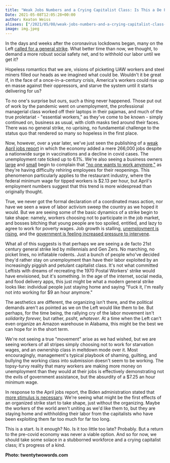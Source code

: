 ```yaml
---
title: "Weak Jobs Numbers and a Crying Capitalist Class: Is This a De Facto General Strike?"
Date: 2021-05-08T12:05:28+00:00
author: Keaton Weiss
aliases: ["/2021/05/08/weak-jobs-numbers-and-a-crying-capitalist-class-is-this-a-de-facto-general-strike"]
image: img.jpeg
---
```


In the days and weeks after the coronavirus lockdowns began, many on the Left [called for a general strike](https://observer.com/2020/03/coronavirus-general-strike-notdying4wallstreet-american-economy/). What better time than now, we thought, to demand a more robust social safety net, and to withhold our labor until we get it?

Hopeless romantics that we are, visions of picketing UAW workers and steel miners filled our heads as we imagined what could be. Wouldn't it be great if, in the face of a once-in-a-century crisis, America's workers could rise up en masse against their oppressors, and starve the system until it starts delivering for us?

To no one's surprise but ours, such a thing never happened. Those put out of work by the pandemic went on unemployment, the professional managerial class worked off their laptops in their pajamas, and much of the true proletariat - "essential workers," as they've come to be known - simply continued on, business as usual, with cloth masks tied around their faces. There was no general strike, no uprising, no fundamental challenge to the status quo that rendered so many so hopeless in the first place.

Now, however, over a year later, we've just seen the publishing of a [weak April jobs report](https://www.nytimes.com/2021/05/07/upshot/jobs-report-surprise.html) in which the economy added a mere 266,000 jobs despite a nationwide surge in vaccinations and a decline in covid cases. The unemployment rate ticked up to 6.1%. We're also seeing a business owners [large](https://www.foxnews.com/food-drink/mcdonalds-drive-thru-customer-savage-sign-no-one-wants-to-work) and [small](https://www.abc12.com/2021/04/08/chesaning-restaurants-social-media-no-one-wants-to-work-anymore-post-creates-buzz/) begin to complain that ["no one wants to work anymore,"](https://www.eater.com/22417344/restaurant-labor-shortage-covid-19-unemployment-benefits-risks) as they're having difficulty rehiring employees for their reopenings. This phenomenon particularly applies to the restaurant industry, where the federal minimum wage for tipped workers is \$2.13 per hour, but April's employment numbers suggest that this trend is more widespread than originally thought. 

True, we never got the formal declaration of a coordinated mass action, nor have we seen a wave of labor activism sweep the country as we hoped it would. But we are seeing some of the basic dynamics of a strike begin to take shape: namely, workers choosing not to participate in the job market, and bosses bitching that young people are too spoiled, entitled, and lazy to agree to work for poverty wages. Job growth is stalling, [unemployment is rising](https://www.bls.gov/news.release/pdf/empsit.pdf), and the [government is feeling increased pressure to intervene](https://www.huffpost.com/entry/biden-economy-unemployment-benefits_n_609543aee4b0aead1b82d6ae?ncid=engmodushpmg00000003&fbclid=IwAR0VCmkAjuBDtG4ronZQhLaXwaolKgqwmbrvK80kO8LLEiC6KtOUNg23yUk).

What all of this suggests is that perhaps we are seeing a de facto 21st century general strike led by millennials and Gen Zers. No marching, no picket lines, no inflatable rodents. Just a bunch of people who've decided they'd rather stay on unemployment than have their labor exploited by an increasingly piggish and petulant capitalist class. It's not what committed Leftists with dreams of recreating the 1970 Postal Workers' strike would have envisioned, but it's something. In the age of the internet, social media, and food delivery apps, this just might be what a modern general strike looks like: individual people just staying home and saying "Fuck it, I'm really not into working for $9 an hour anymore."

The aesthetics are different, the organizing isn't there, and the political demands aren't as pointed as we on the Left would like them to be. But perhaps, for the time being, the rallying cry of the labor movement isn't *solidarity forever,* but rather, *pssht, whatever.* At a time when the Left can't even organize an Amazon warehouse in Alabama, this might be the best we can hope for in the short term.

We're not seeing a true "movement" arise as we had wished, but we are seeing workers of all stripes simply choosing not to work for starvation wages, and an ownership class in meltdown mode over it. Most encouragingly, management's typical playbook of shaming, guilting, and bullying the working class into submission doesn't seem to be working. The topsy-turvy reality that many workers are making more money on unemployment than they would at their jobs is effectively demonstrating not the evils of government assistance, but the absurdity of a \$7.25 an hour minimum wage.

In response to the April jobs report, the Biden administration stated that [more stimulus is necessary](https://www.huffpost.com/entry/biden-economy-unemployment-benefits_n_609543aee4b0aead1b82d6ae?ncid=engmodushpmg00000003&fbclid=IwAR0VCmkAjuBDtG4ronZQhLaXwaolKgqwmbrvK80kO8LLEiC6KtOUNg23yUk). We're seeing what might be the first effects of an organized strike start to take shape, just without the organizing. Maybe the workers of the world aren't uniting as we'd like them to, but they are staying home and withholding their labor from the capitalists who have been exploiting them far too much for far too long.

This is a start. Is it enough? No. Is it too little too late? Probably. But a return to the pre-covid economy was never a viable option. And so for now, we should take some solace in a stubborned workforce and a crying capitalist class; it's progress of a kind.

**Photo: twentytwowords.com**
